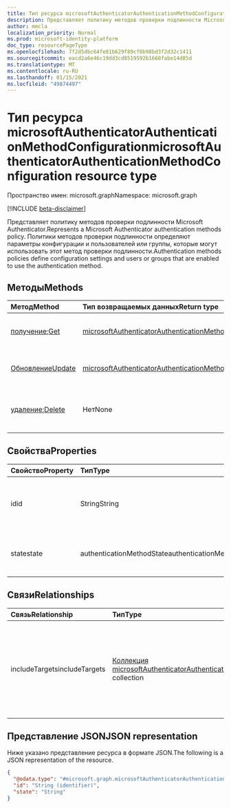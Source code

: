 ```yaml
---
title: Тип ресурса microsoftAuthenticatorAuthenticationMethodConfiguration
description: Представляет политику методов проверки подлинности Microsoft Authenticator.
author: mmcla
localization_priority: Normal
ms.prod: microsoft-identity-platform
doc_type: resourcePageType
ms.openlocfilehash: 7f2d5dbc64fe81b629f89cf0b98bd3f2d32c1411
ms.sourcegitcommit: eacd2a6e46c19dd3cd8519592b1668fabe14d85d
ms.translationtype: MT
ms.contentlocale: ru-RU
ms.lasthandoff: 01/15/2021
ms.locfileid: "49874497"
---
```

# <a name="microsoftauthenticatorauthenticationmethodconfiguration-resource-type"></a><span data-ttu-id="fb148-103">Тип ресурса microsoftAuthenticatorAuthenticationMethodConfiguration</span><span class="sxs-lookup"><span data-stu-id="fb148-103">microsoftAuthenticatorAuthenticationMethodConfiguration resource type</span></span>
<span data-ttu-id="fb148-104">Пространство имен: microsoft.graph</span><span class="sxs-lookup"><span data-stu-id="fb148-104">Namespace: microsoft.graph</span></span>

[!INCLUDE [beta-disclaimer](../../includes/beta-disclaimer.md)]

<span data-ttu-id="fb148-105">Представляет политику методов проверки подлинности Microsoft Authenticator.</span><span class="sxs-lookup"><span data-stu-id="fb148-105">Represents a Microsoft Authenticator authentication methods policy.</span></span> <span data-ttu-id="fb148-106">Политики методов проверки подлинности определяют параметры конфигурации и пользователей или группы, которые могут использовать этот метод проверки подлинности.</span><span class="sxs-lookup"><span data-stu-id="fb148-106">Authentication methods policies define configuration settings and users or groups that are enabled to use the authentication method.</span></span>

## <a name="methods"></a><span data-ttu-id="fb148-107">Методы</span><span class="sxs-lookup"><span data-stu-id="fb148-107">Methods</span></span>
|<span data-ttu-id="fb148-108">Метод</span><span class="sxs-lookup"><span data-stu-id="fb148-108">Method</span></span>|<span data-ttu-id="fb148-109">Тип возвращаемых данных</span><span class="sxs-lookup"><span data-stu-id="fb148-109">Return type</span></span>|<span data-ttu-id="fb148-110">Описание</span><span class="sxs-lookup"><span data-stu-id="fb148-110">Description</span></span>|
|:---|:---|:---|
|<span data-ttu-id="fb148-111">[получение](../api/microsoftauthenticatorauthenticationmethodconfiguration-get.md);</span><span class="sxs-lookup"><span data-stu-id="fb148-111">[Get](../api/microsoftauthenticatorauthenticationmethodconfiguration-get.md)</span></span>|[<span data-ttu-id="fb148-112">microsoftAuthenticatorAuthenticationMethodConfiguration</span><span class="sxs-lookup"><span data-stu-id="fb148-112">microsoftAuthenticatorAuthenticationMethodConfiguration</span></span>](../resources/microsoftauthenticatorauthenticationmethodconfiguration.md)|<span data-ttu-id="fb148-113">Чтение свойств и связей объекта microsoftAuthenticatorAuthenticationMethodConfiguration.</span><span class="sxs-lookup"><span data-stu-id="fb148-113">Read the properties and relationships of a microsoftAuthenticatorAuthenticationMethodConfiguration object.</span></span>|
|[<span data-ttu-id="fb148-114">Обновление</span><span class="sxs-lookup"><span data-stu-id="fb148-114">Update</span></span>](../api/microsoftauthenticatorauthenticationmethodconfiguration-update.md)|[<span data-ttu-id="fb148-115">microsoftAuthenticatorAuthenticationMethodConfiguration</span><span class="sxs-lookup"><span data-stu-id="fb148-115">microsoftAuthenticatorAuthenticationMethodConfiguration</span></span>](../resources/microsoftauthenticatorauthenticationmethodconfiguration.md)|<span data-ttu-id="fb148-116">Обновление свойств объекта microsoftAuthenticatorAuthenticationMethodConfiguration.</span><span class="sxs-lookup"><span data-stu-id="fb148-116">Update the properties of a microsoftAuthenticatorAuthenticationMethodConfiguration object.</span></span>|
|<span data-ttu-id="fb148-117">[удаление](../api/microsoftauthenticatorauthenticationmethodconfiguration-delete.md);</span><span class="sxs-lookup"><span data-stu-id="fb148-117">[Delete](../api/microsoftauthenticatorauthenticationmethodconfiguration-delete.md)</span></span>|<span data-ttu-id="fb148-118">Нет</span><span class="sxs-lookup"><span data-stu-id="fb148-118">None</span></span>|<span data-ttu-id="fb148-119">Возвращает объект microsoftAuthenticatorAuthenticationMethodConfiguration в конфигурацию по умолчанию.</span><span class="sxs-lookup"><span data-stu-id="fb148-119">Reverts the microsoftAuthenticatorAuthenticationMethodConfiguration object to its default configuration.</span></span>|

## <a name="properties"></a><span data-ttu-id="fb148-120">Свойства</span><span class="sxs-lookup"><span data-stu-id="fb148-120">Properties</span></span>
|<span data-ttu-id="fb148-121">Свойство</span><span class="sxs-lookup"><span data-stu-id="fb148-121">Property</span></span>|<span data-ttu-id="fb148-122">Тип</span><span class="sxs-lookup"><span data-stu-id="fb148-122">Type</span></span>|<span data-ttu-id="fb148-123">Описание</span><span class="sxs-lookup"><span data-stu-id="fb148-123">Description</span></span>|
|:---|:---|:---|
|<span data-ttu-id="fb148-124">id</span><span class="sxs-lookup"><span data-stu-id="fb148-124">id</span></span>|<span data-ttu-id="fb148-125">String</span><span class="sxs-lookup"><span data-stu-id="fb148-125">String</span></span>|<span data-ttu-id="fb148-126">Идентификатор политики метода проверки подлинности.</span><span class="sxs-lookup"><span data-stu-id="fb148-126">The authentication method policy identifier.</span></span>|
|<span data-ttu-id="fb148-127">state</span><span class="sxs-lookup"><span data-stu-id="fb148-127">state</span></span>|<span data-ttu-id="fb148-128">authenticationMethodState</span><span class="sxs-lookup"><span data-stu-id="fb148-128">authenticationMethodState</span></span>|<span data-ttu-id="fb148-129">Возможные значения: `enabled`, `disabled`.</span><span class="sxs-lookup"><span data-stu-id="fb148-129">Possible values are: `enabled`, `disabled`.</span></span>|

## <a name="relationships"></a><span data-ttu-id="fb148-130">Связи</span><span class="sxs-lookup"><span data-stu-id="fb148-130">Relationships</span></span>
|<span data-ttu-id="fb148-131">Связь</span><span class="sxs-lookup"><span data-stu-id="fb148-131">Relationship</span></span>|<span data-ttu-id="fb148-132">Тип</span><span class="sxs-lookup"><span data-stu-id="fb148-132">Type</span></span>|<span data-ttu-id="fb148-133">Описание</span><span class="sxs-lookup"><span data-stu-id="fb148-133">Description</span></span>|
|:---|:---|:---|
|<span data-ttu-id="fb148-134">includeTargets</span><span class="sxs-lookup"><span data-stu-id="fb148-134">includeTargets</span></span>|<span data-ttu-id="fb148-135">[Коллекция microsoftAuthenticatorAuthenticationMethodTarget](../resources/microsoftauthenticatorauthenticationmethodtarget.md)</span><span class="sxs-lookup"><span data-stu-id="fb148-135">[microsoftAuthenticatorAuthenticationMethodTarget](../resources/microsoftauthenticatorauthenticationmethodtarget.md) collection</span></span>|<span data-ttu-id="fb148-136">Коллекция пользователей или групп, которым включен метод проверки подлинности.</span><span class="sxs-lookup"><span data-stu-id="fb148-136">A collection of users or groups who are enabled to use the authentication method.</span></span>|

## <a name="json-representation"></a><span data-ttu-id="fb148-137">Представление JSON</span><span class="sxs-lookup"><span data-stu-id="fb148-137">JSON representation</span></span>
<span data-ttu-id="fb148-138">Ниже указано представление ресурса в формате JSON.</span><span class="sxs-lookup"><span data-stu-id="fb148-138">The following is a JSON representation of the resource.</span></span>
<!-- {
  "blockType": "resource",
  "keyProperty": "id",
  "@odata.type": "microsoft.graph.microsoftAuthenticatorAuthenticationMethodConfiguration",
  "baseType": "microsoft.graph.authenticationMethodConfiguration",
  "openType": false
}
-->
``` json
{
  "@odata.type": "#microsoft.graph.microsoftAuthenticatorAuthenticationMethodConfiguration",
  "id": "String (identifier)",
  "state": "String"
}
```

